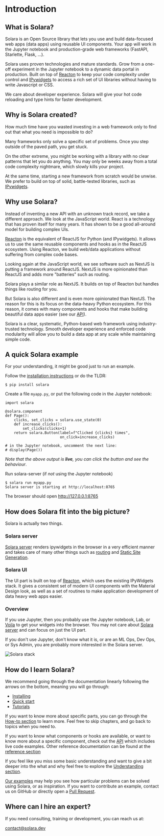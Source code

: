 # Introduction


## What is Solara?

Solara is an Open Source library that lets you use and build data-focused web apps (data apps) using reusable UI components. Your app will work in the Jupyter notebook and production-grade web frameworks (FastAPI, Starlette, Flask, ...).

Solara uses proven technologies and mature standards. Grow from a one-off experiment in the Jupyter notebook to a dynamic data portal in production.  Built on top of [Reacton](/docs/understanding/reacton) to keep your code complexity under control and [IPywidgets](/docs/understanding/ipywidgets) to access a rich set of UI libraries without having to write Javascript or CSS.

We care about developer experience. Solara will give your hot code reloading and type hints for faster development.

## Why is Solara created?

How much time have you wasted investing in a web framework only to find out that what you need is impossible to do?

Many frameworks only solve a specific set of problems. Once you step outside of the paved path, you get stuck.

On the other extreme, you might be working with a library with no clear patterns that let you do anything. You may only be weeks away from a total code complexity nightmare, which slowly kills your project.

At the same time, starting a new framework from scratch would be unwise. We prefer to build on top of solid, battle-tested libraries, such as [IPywidgets](/docs/understanding/ipywidgets).

## Why use Solara?

Instead of inventing a new API with an unknown track record, we take a different approach. We look at the JavaScript world. React is a technology that has proven itself for many years. It has shown to be a good all-around model for building complex UIs.

[Reacton](/docs/understanding/reacton) is the equivalent of ReactJS for Python (and IPywidgets). It allows us to use the same reusable components and hooks as in the ReactJS ecosystem. Using Reacton, we build web/data applications without suffering from complex code bases.

Looking again at the JavaScript world, we see software such as NextJS is putting a framework around ReactJS. NextJS is more opinionated than ReactJS and adds more "batteries" such as routing.

Solara plays a similar role as NextJS. It builds on top of Reacton but handles things like routing for you.

But Solara is also different and is even more opinionated than NextJS. The reason for this is its focus on the data-heavy Python ecosystem. For this reason, it comes with many components and hooks that make building beautiful data apps easier (see our [API](/api)).

Solara is a clear, systematic, Python-based web framework using industry-trusted technology. Smooth developer experience and enforced code modularity will allow you to build a data app at any scale while maintaining simple code.

## A quick Solara example

For your understanding, it might be good just to run an example.

Follow the [installation instructions](/docs/installing) or do the TLDR:

    $ pip install solara


Create a file `myapp.py`, or put the following code in the Jupyter notebook:

```solara
import solara

@solara.component
def Page():
    clicks, set_clicks = solara.use_state(0)
    def increase_clicks():
        set_clicks(clicks+1)
    return solara.Button(label=f"Clicked {clicks} times",
                         on_click=increase_clicks)

# in the Jupyter notebook, uncomment the next line:
# display(Page())
```

*Note that the above output is __live__, you can click the button and see the behaviour*.

Run solara-server (if *not* using the Jupyter notebook)

    $ solara run myapp.py
    Solara server is starting at http://localhost:8765

The browser should open http://127.0.0.1:8765




## How does Solara fit into the big picture?

Solara is actually two things.

### Solara server
[Solara server](/docs/understanding/solara-server) renders ipywidgets in the browser in a very efficient manner and takes care of many other things
such as [routing](/docs/understanding/routing) and [Static Site Generation](/docs/reference/static-site-generation).

### Solara UI

The UI part is built on top of [Reacton](/docs/understanding/reacton), which uses the existing IPyWidgets stack. It gives a consistent set
of modern UI components with the Material Design look, as well as a set of routines to make application development of data heavy web apps
easier.


### Overview
If you use Jupyter, then you probably use the Jupyter notebook, Lab, or [Voila](/docs/understanding/voila) to get your widgets into the browser. You may not care about [Solara server](/docs/understanding/solara-server) and can focus on just the UI part.

If you don't use Jupyter, don't know what it is, or are an ML Ops, Dev Ops, or Sys Admin, you are probably more interested in the Solara server.

![Solara stack](/static/public/docs/solara-stack.png)

## How do I learn Solara?

We recommend going through the documentation linearly following the arrows on the bottom, meaning you will go through:

 * [Installing](/docs/installing)
 * [Quick start](/docs/quickstart)
 * [Tutorials](/docs/tutorial)

If you want to know more about specific parts, you can go through the [How-to section](/docs/howto) to learn more. Feel free to skip chapters, and go back to topics when you need to.


If you want to know what components or hooks are available, or want to know more about a specific component, check out the [API](/api) which includes live code examples. Other reference documentation can be found at the [reference section](/docs/reference)

If you feel like you miss some basic understanding and want to give a bit deeper into the what and why feel free to explore the [Understanding section](/docs/understanding).


[Our examples](/examples) may help you see how particular problems can be solved using Solara, or as inspiration. If you want to contribute an example, contact us on GitHub or directly open a [Pull Request](https://github.com/widgetti/solara/).


## Where can I hire an expert?

If you need consulting, training or development, you can reach us at:

contact@solara.dev
